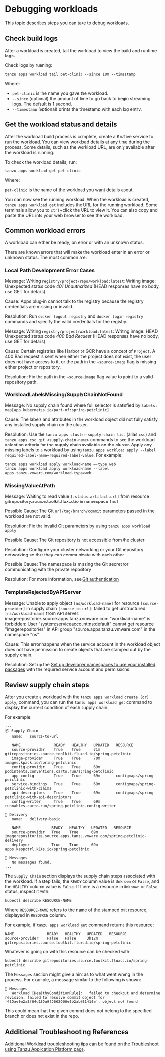 # Debugging workloads

This topic describes steps you can take to debug workloads.

## <a id="check-build-logs"></a> Check build logs

After a workload is created, tail the workload to view the build and runtime logs.

Check logs by running:

```console
tanzu apps workload tail pet-clinic --since 10m --timestamp
 ```

Where:

- `pet-clinic` is the name you gave the workload.
- `--since` (optional) the amount of time to go back to begin streaming logs. The default is 1 second.
- `--timestamp` (optional) prints the timestamp with each log entry.

## <a id="workload-status"></a> Get the workload status and details

After the workload build process is complete, create a Knative service to run the workload.
You can view workload details at any time during the process. Some details, such as the workload
URL, are only available after the workload is running.

To check the workload details, run:

```console
tanzu apps workload get pet-clinic
```

Where:

`pet-clinic` is the name of the workload you want details about.

You can now see the running workload. When the workload is created, `tanzu apps workload get`
includes the URL for the running workload. Some terminals allow you to `ctrl`+click the URL to
view it. You can also copy and paste the URL into your web browser to see the workload.

## <a id="common-workload-errors"></a> Common workload errors

A workload can either be ready, on error or with an unknown status.

There are known errors that will make the workload enter in an error or unknown status. The most common are:

### Local Path Development Error Cases

Message: Writing `registry/project/repo/workload:latest`: Writing image: Unexpected status code
*401 Unauthorized* (HEAD responses have no body, use GET for details)

Cause: Apps plug-in cannot talk to the registry because the registry credentials are missing or invalid.

Resolution: Run  `docker logout registry` and `docker login registry` commands and specify the valid
credentials for the registry.

Message: Writing `registry/project/workload:latest`: Writing image: HEAD Unexpected status code
*400 Bad Request* (HEAD responses have no body, use GET for details)

Cause: Certain registries like Harbor or GCR have a concept of `Project`. A 400 Bad request is sent
when either the project does not exist, the user does not have access to it, or the path in the
`—source-image` flag is missing either project or repository.

Resolution: Fix the path in the `—source-image` flag value to point to a valid repository path.

### WorkloadLabelsMissing/SupplyChainNotFound

Message: No supply chain found where full selector is satisfied by `labels: map[app.kubernetes.io/part-of:spring-petclinic]`

Cause: The labels and attributes in the workload object did not fully satisfy any installed supply
chain on the cluster.

Resolution: Use the `tanzu apps cluster-supply-chain list` (alias `csc`) and
`tanzu apps csc get <supply-chain-name>` commands to see the workload selection criteria for the
supply chain available on the cluster. Apply any missing labels to a workload by using
`tanzu apps workload apply --label required-label-name=required-label-value`. For example:

```console
tanzu apps workload apply workload-name —-type web
tanzu apps workload apply workload-name --label apps.tanzu.vmware.com/workload-type=web
```

### MissingValueAtPath

Message: Waiting to read value `[.status.artifact.url]` from resource
gitrepository.source.toolkit.fluxcd.io  in namespace `[ns]`

Possible Cause: The Git `url/tag/branch/commit` parameters passed in the workload are not valid.

Resolution: Fix the invalid Git parameters by using `tanzu apps workload apply`

Possible Cause: The Git repository is not accessible from the cluster

Resolution: Configure your cluster networking or your Git repository networking so that they can
communicate with each other.

Possible Cause: The namespace is missing the Git secret for communicating with the private repository

Resolution: For more information, see [Git authentication](../../scc/git-auth.hbs.md)

### TemplateRejectedByAPIServer

Message: Unable to apply object `[ns/workload-name]` for resource `[source-provider]` in supply
chain `[source-to-url]`: failed to get unstructured `[ns/workload-name]` from API server:
imagerepositories.source.apps.tanzu.vmware.com "workload-name" is forbidden:
User "system:serviceaccount:ns:default" cannot get resource "imagerepositories" in API group
"source.apps.tanzu.vmware.com" in the namespace "ns"

Cause: This error happens when the service account in the workload object does not have permission
to create objects that are stamped out by the supply chain.

Resolution: Set up the
[Set up developer namespaces to use your installed packages](../../scst-store/developer-namespace-setup.hbs.md)
with the required service account and permissions.

## <a id="steps-failure"></a> Review supply chain steps

After you create a workload with the `tanzu apps workload create (or) apply`, command, you can run
the `tanzu apps workload get` command to display the current condition of each supply chain.

For example:

```console
...
📦 Supply Chain
   name:   source-to-url

   NAME               READY   HEALTHY   UPDATED   RESOURCE
   source-provider    True    True      71m       gitrepositories.source.toolkit.fluxcd.io/spring-petclinic
   image-provider     True    True      70m       images.kpack.io/spring-petclinic
   config-provider    True    True      69m       podintents.conventions.carto.run/spring-petclinic
   app-config         True    True      69m       configmaps/spring-petclinic
   service-bindings   True    True      69m       configmaps/spring-petclinic-with-claims
   api-descriptors    True    True      69m       configmaps/spring-petclinic-with-api-descriptors
   config-writer      True    True      69m       runnables.carto.run/spring-petclinic-config-writer

🚚 Delivery
   name:   delivery-basic

   NAME              READY   HEALTHY   UPDATED   RESOURCE
   source-provider   True    True      69m       imagerepositories.source.apps.tanzu.vmware.com/spring-petclinic-delivery
   deployer          True    True      69m       apps.kappctrl.k14s.io/spring-petclinic

💬 Messages
   No messages found.
...
```

The `Supply Chain` section displays the supply chain steps associated with the workload.
If a step fails, the `READY` column value is `Unknown` or `False`, and
the `HEALTHY` column value is `False`. If there is a resource in `Unknown` or `False` status,
inspect it with:

```console
kubectl describe RESOURCE-NAME
```

Where `RESOURCE-NAME` refers to the name of the stamped out resource, displayed in `RESOURCE` column.

For example, if `tanzu apps workload get` command returns this resource:

```console
NAME               READY   HEALTHY   UPDATED   RESOURCE
source-provider    False   False     3h12m     gitrepositories.source.toolkit.fluxcd.io/spring-petclinic
```

Whatever is going on with this resource can be checked with:

```console
kubectl describe gitrepositories.source.toolkit.fluxcd.io/spring-petclinic
```

The `Messages` section might give a hint as to what went wrong in the process.
For example, a message similar to the following is shown:

```console
💬 Messages
   Workload [HealthyConditionRule]:   failed to checkout and determine revision: failed to resolve commit object for '425ae9a2a2f84d195a9f3862668e8b2abf81418a': object not found
```

This could mean that the given commit does not belong to the specified branch or does not exist in the repo.

## <a id="additional-tsg"></a>Additional Troubleshooting References

Additional Workload troubleshooting tips can be found on the [Troubleshoot using Tanzu Application Platform page](../../troubleshooting-tap/troubleshoot-using-tap.hbs.md).
